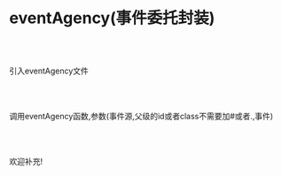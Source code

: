 ﻿# eventAgency(事件委托封装)
<br/>
<br/>
<p>引入eventAgency文件</p>
<br/>
<img src="https://raw.githubusercontent.com/ryh1994/photoGallery/master/1.png" alt="">
<br/>
<br/>
<p>调用eventAgency函数,参数(事件源,父级的id或者class不需要加#或者.,事件)</p>
<br/>
<img src="https://raw.githubusercontent.com/ryh1994/photoGallery/master/2.png" alt="">
<br/>
<br/>
<p>欢迎补充!</p>
<br/>
<img src="https://raw.githubusercontent.com/ryh1994/photoGallery/master/3.png" alt="">
